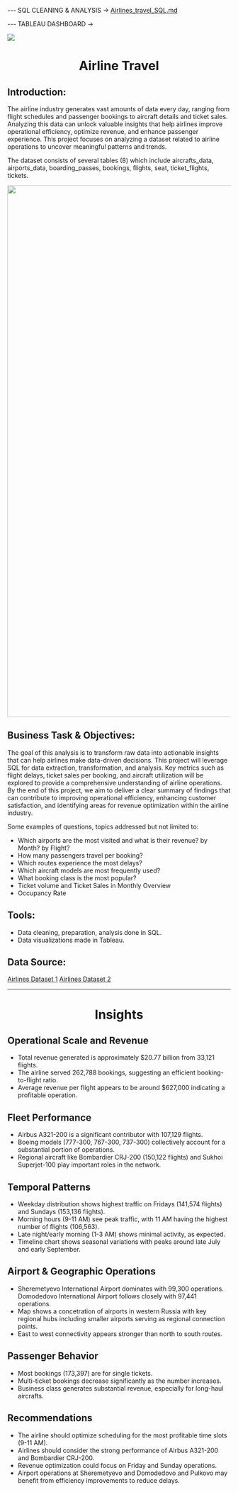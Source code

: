 --- SQL CLEANING & ANALYSIS -> [ Airlines_travel_SQL.md ](https://github.com/AndyeliSays/Airlines/blob/main/Airlines_travel_SQL.md)

--- TABLEAU DASHBOARD ->

<img src=https://github.com/AndyeliSays/Airlines_travel/blob/main/Airline_travel_assets/airline_travel_tableau.png>

<h1 align="center">Airline Travel </h1>

## Introduction:
  
  The airline industry generates vast amounts of data every day, ranging from flight schedules and passenger bookings to aircraft details and ticket sales. Analyzing this data can unlock valuable insights that help airlines improve operational efficiency, optimize revenue, and enhance passenger experience. This project focuses on analyzing a dataset related to airline operations to uncover meaningful patterns and trends.

The dataset consists of several tables (8) which include aircrafts_data, airports_data, boarding_passes, bookings, flights, seat, ticket_flights, tickets.

<img src=https://github.com/AndyeliSays/Airlines_travel/blob/main/Airline_travel_assets/airlinetables.png width="1200">

## Business Task & Objectives: 
  
  The goal of this analysis is to transform raw data into actionable insights that can help airlines make data-driven decisions. This project will leverage SQL for data extraction, transformation, and analysis. Key metrics such as flight delays, ticket sales per booking, and aircraft utilization will be explored to provide a comprehensive understanding of airline operations. By the end of this project, we aim to deliver a clear summary of findings that can contribute to improving operational efficiency, enhancing customer satisfaction, and identifying areas for revenue optimization within the airline industry.

Some examples of questions, topics addressed but not limited to:
- Which airports are the most visited and what is their revenue? by Month? by Flight?
- How many passengers travel per booking?
- Which routes experience the most delays?
- Which aircraft models are most frequently used?
- What booking class is the most popular?
- Ticket volume and Ticket Sales in Monthly Overview
- Occupancy Rate

## Tools:
- Data cleaning, preparation, analysis done in SQL.
- Data visualizations made in Tableau.

## Data Source: 
[Airlines Dataset 1](https://www.kaggle.com/datasets/mohammadkaiftahir/airline-dataset/data)
[Airlines Dataset 2](https://www.kaggle.com/datasets/saadharoon27/airlines-dataset/data)

---

<h1 align="center">Insights </h1>

## Operational Scale and Revenue
- Total revenue generated is approximately $20.77 billion from 33,121 flights.
- The airline served 262,788 bookings, suggesting an efficient booking-to-flight ratio.
- Average revenue per flight appears to be around $627,000 indicating a profitable operation.

## Fleet Performance
- Airbus A321-200 is a significant contributor with 107,129 flights.
- Boeing models (777-300, 767-300, 737-300) collectively account for a substantial portion of operations.
- Regional aircraft like Bombardier CRJ-200 (150,122 flights) and Sukhoi Superjet-100 play important roles in the network.

## Temporal Patterns
- Weekday distribution shows highest traffic on Fridays (141,574 flights) and Sundays (153,136 flights).
- Morning hours (9-11 AM) see peak traffic, with 11 AM having the highest number of flights (106,563).
- Late night/early morning (1-3 AM) shows minimal activity, as expected.
- Timeline chart shows seasonal variations with peaks around late July and early September.

## Airport & Geographic Operations
- Sheremetyevo International Airport dominates with 99,300 operations. Domodedovo International Airport follows closely with 97,441 operations.
- Map shows a concetration of airports in western Russia with key regional hubs including smaller airports serving as regional connection points.
- East to west connectivity appears stronger than north to south routes.

## Passenger Behavior
- Most bookings (173,397) are for single tickets.
- Multi-ticket bookings decrease significantly as the number increases.
- Business class generates substantial revenue, especially for long-haul aircrafts.

## Recommendations
- The airline should optimize scheduling for the most profitable time slots (9-11 AM).
- Airlines should consider the strong performance of Airbus A321-200 and Bombardier CRJ-200.
- Revenue optimization could focus on Friday and Sunday operations.
- Airport operations at Sheremetyevo and Domodedovo and Pulkovo may benefit from efficiency improvements to reduce delays.
